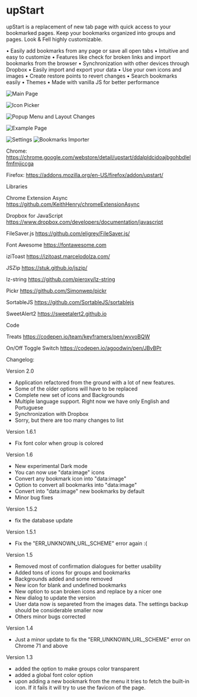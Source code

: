 # upStart

upStart is a replacement of new tab page with quick access to your bookmarked pages.
Keep your bookmarks organized into groups and pages.
Look & Fell highly customizable.

• Easily add bookmarks from any page or save all open tabs
• Intuitive and easy to customize
• Features like check for broken links and import bookmarks from the browser
• Synchronization with other devices through Dropbox
• Easily import and export your data
• Use your own icons and images
• Create restore points to revert changes
• Search bookmarks easily
• Themes
• Made with vanilla JS for better performance


![Main Page](screenshots/1.png?raw=true "Main Page")

![Icon Picker](screenshots/2.jpg?raw=true "Icon Picker")

![Popup Menu and Layout Changes](screenshots/3.png?raw=true "Popup Menu and Layout Changes")

![Example Page](screenshots/4.png?raw=true "Example Page")

![Settings](screenshots/5.png?raw=true "Settings")
![Bookmarks Importer](screenshots/6.png?raw=true "Bookmarks Importer")


Chrome: https://chrome.google.com/webstore/detail/upstart/ddalpldcidoajbgohbdlelfmfmjiccga

Firefox: https://addons.mozilla.org/en-US/firefox/addon/upstart/








Libraries

Chrome Extension Async
https://github.com/KeithHenry/chromeExtensionAsync

Dropbox for JavaScript
https://www.dropbox.com/developers/documentation/javascript

FileSaver.js
https://github.com/eligrey/FileSaver.js/

Font Awesome
https://fontawesome.com

iziToast
https://izitoast.marcelodolza.com/

JSZip
https://stuk.github.io/jszip/

lz-string
https://github.com/pieroxy/lz-string

Pickr
https://github.com/Simonwep/pickr

SortableJS
https://github.com/SortableJS/sortablejs

SweetAlert2
https://sweetalert2.github.io




Code

Treats
https://codepen.io/team/keyframers/pen/wvvoBQW

On/Off Toggle Switch
https://codepen.io/agoodwin/pen/JBvBPr



Changelog:

Version 2.0
- Application refactored from the ground with a lot of new features.
- Some of the older options will have to be replaced
- Complete new set of icons and Backgrounds
- Multiple language support. Right now we have only English and Portuguese
- Synchronization with Dropbox
- Sorry, but there are too many changes to list

Version 1.6.1
- Fix font color when group is colored

Version 1.6
- New experimental Dark mode
- You can now use "data:image" icons
- Convert any bookmark icon into "data:image"
- Option to convert all bookmarks into "data:image"
- Convert into "data:image" new bookmarks by default
- Minor bug fixes

Version 1.5.2
- fix the database update

Version 1.5.1
- Fix the "ERR_UNKNOWN_URL_SCHEME" error again :(

Version 1.5
- Removed most of confirmation dialogues for better usability
- Added tons of icons for groups and bookmarks
- Backgrounds added and some removed
- New icon for blank and undefined bookmarks
- New option to scan broken icons and replace by a nicer one
- New dialog to update the version
- User data now is separeted from the images data. The settings backup should be considerable smaller now
- Others minor bugs corrected

Version 1.4
- Just a minor update to fix the "ERR_UNKNOWN_URL_SCHEME" error on Chrome 71 and above

Version 1.3
- added the option to make groups color transparent
- added a global font color option
- upon adding a new bookmark from the menu it tries to fetch the built-in icon. If it fails it will try to use the favicon of the page.
